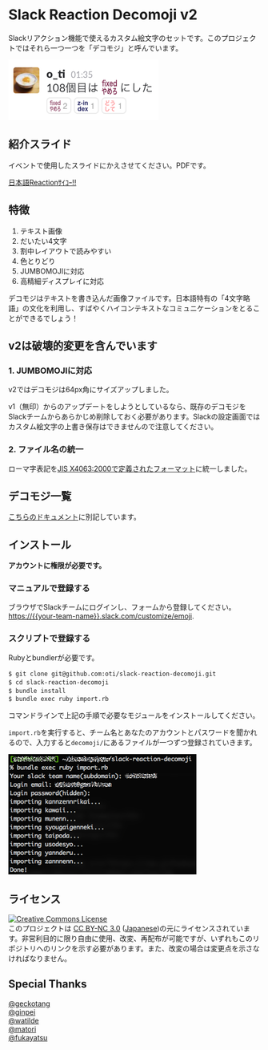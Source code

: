 # Slack Reaction Decomoji v2

Slackリアクション機能で使えるカスタム絵文字のセットです。このプロジェクトではそれら一つ一つを「デコモジ」と呼んでいます。

![screen shot](./ss.png)

## 紹介スライド

イベントで使用したスライドにかえさせてください。PDFです。

[日本語Reactionｻｲｺｰ!!](promotion.pdf)

## 特徴

1. テキスト画像
2. だいたい4文字
3. 割中レイアウトで読みやすい
4. 色とりどり
5. JUMBOMOJIに対応
6. 高精細ディスプレイに対応

デコモジはテキストを書き込んだ画像ファイルです。日本語特有の「4文字略語」の文化を利用し、すばやくハイコンテキストなコミュニケーションをとることができるでしょう！

## v2は破壊的変更を含んでいます

### 1. JUMBOMOJIに対応

v2ではデコモジは64px角にサイズアップしました。

v1（無印）からのアップデートをしようとしているなら、既存のデコモジをSlackチームからあらかじめ削除しておく必要があります。Slackの設定画面ではカスタム絵文字の上書き保存はできませんので注意してください。

### 2. ファイル名の統一

ローマ字表記を[JIS X4063:2000で定義されたフォーマット](https://ja.wikipedia.org/wiki/%E3%83%AD%E3%83%BC%E3%83%9E%E5%AD%97%E5%85%A5%E5%8A%9B#.E5.BF.85.E3.81.9A.E5.AE.9F.E8.A3.85.E3.81.97.E3.81.AA.E3.81.91.E3.82.8C.E3.81.B0.E3.81.84.E3.81.91.E3.81.AA.E3.81.84.E5.85.A5.E5.8A.9B.E6.96.B9.E5.BC.8F)に統一しました。

## デコモジ一覧

[こちらのドキュメント](decomoji-list.md)に別記しています。

## インストール

**アカウントに権限が必要です。**

### マニュアルで登録する

ブラウザでSlackチームにログインし、フォームから登録してください。[https://{{your-team-name}}.slack.com/customize/emoji](https://{{your-team-name}}.slack.com/customize/emoji).

### スクリプトで登録する

Rubyとbundlerが必要です。

```bash
$ git clone git@github.com:oti/slack-reaction-decomoji.git
$ cd slack-reaction-decomoji
$ bundle install
$ bundle exec ruby import.rb
```

コマンドラインで上記の手順で必要なモジュールをインストールしてください。

`import.rb`を実行すると、チーム名とあなたのアカウントとパスワードを聞かれるので、入力すると`decomoji/`にあるファイルが一つずつ登録されていきます。

![screen shot of script importing](./ss_import.png)

## ライセンス

[![Creative Commons License](https://i.creativecommons.org/l/by-nc/3.0/88x31.png "CC BY-NC 3.0")](https://creativecommons.org/licenses/by-nc/3.0/deed.en)  
このプロジェクトは [CC BY-NC 3.0](http://creativecommons.org/licenses/by-nc/3.0/deed.en) ([Japanese](https://creativecommons.org/licenses/by-nc/3.0/deed.ja))の元にライセンスされています。非営利目的に限り自由に使用、改変、再配布が可能ですが、いずれもこのリポジトリへのリンクを示す必要があります。また、改変の場合は変更点を示さなければなりません。

## Special Thanks

[@geckotang](https://github.com/geckotang/)  
[@ginpei](https://github.com/ginpei/)  
[@watilde](https://github.com/watilde/)  
[@matori](https://github.com/matori/)  
[@fukayatsu](https://github.com/fukayatsu/)